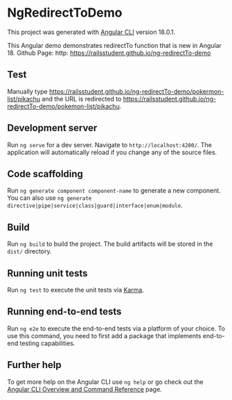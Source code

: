 # NgRedirectToDemo

This project was generated with [Angular CLI](https://github.com/angular/angular-cli) version 18.0.1.

This Angular demo demonstrates redirectTo function that is new in Angular 18.
Github Page: http: https://railsstudent.github.io/ng-redirectTo-demo

## Test
Manually type https://railsstudent.github.io/ng-redirectTo-demo/pokermon-list/pikachu and the URL is redirected to https://railsstudent.github.io/ng-redirectTo-demo/pokemon-list/pikachu.


## Development server

Run `ng serve` for a dev server. Navigate to `http://localhost:4200/`. The application will automatically reload if you change any of the source files.

## Code scaffolding

Run `ng generate component component-name` to generate a new component. You can also use `ng generate directive|pipe|service|class|guard|interface|enum|module`.

## Build

Run `ng build` to build the project. The build artifacts will be stored in the `dist/` directory.

## Running unit tests

Run `ng test` to execute the unit tests via [Karma](https://karma-runner.github.io).

## Running end-to-end tests

Run `ng e2e` to execute the end-to-end tests via a platform of your choice. To use this command, you need to first add a package that implements end-to-end testing capabilities.

## Further help

To get more help on the Angular CLI use `ng help` or go check out the [Angular CLI Overview and Command Reference](https://angular.dev/tools/cli) page.
